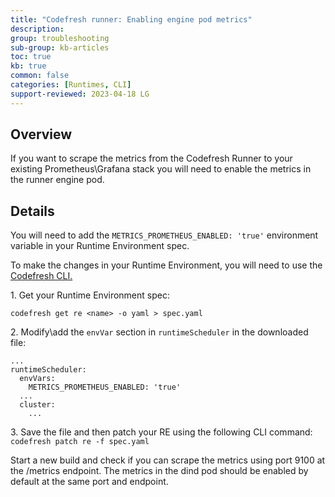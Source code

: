 ```yaml
---
title: "Codefresh runner: Enabling engine pod metrics"
description: 
group: troubleshooting
sub-group: kb-articles
toc: true
kb: true
common: false
categories: [Runtimes, CLI]
support-reviewed: 2023-04-18 LG
---
```



## Overview

If you want to scrape the metrics from the Codefresh Runner to your existing
Prometheus\Grafana stack you will need to enable the metrics in the runner
engine pod.

## Details

You will need to add the `METRICS_PROMETHEUS_ENABLED: 'true'` environment
variable in your Runtime Environment spec.

To make the changes in your Runtime Environment, you will need to use the
[Codefresh CLI.](https://codefresh-io.github.io/cli/installation/)

1\. Get your Runtime Environment spec:

`codefresh get re <name> -o yaml > spec.yaml`

2\. Modify\add the `envVar` section in `runtimeScheduler` in the downloaded
file:

    
    
    ...  
    runtimeScheduler:  
      envVars:  
        METRICS_PROMETHEUS_ENABLED: 'true'  
      ...  
      cluster:  
        ...

3\. Save the file and then patch your RE using the following CLI command:  
`codefresh patch re -f spec.yaml`

Start a new build and check if you can scrape the metrics using port 9100 at
the /metrics endpoint. The metrics in the dind pod should be enabled by
default at the same port and endpoint.

